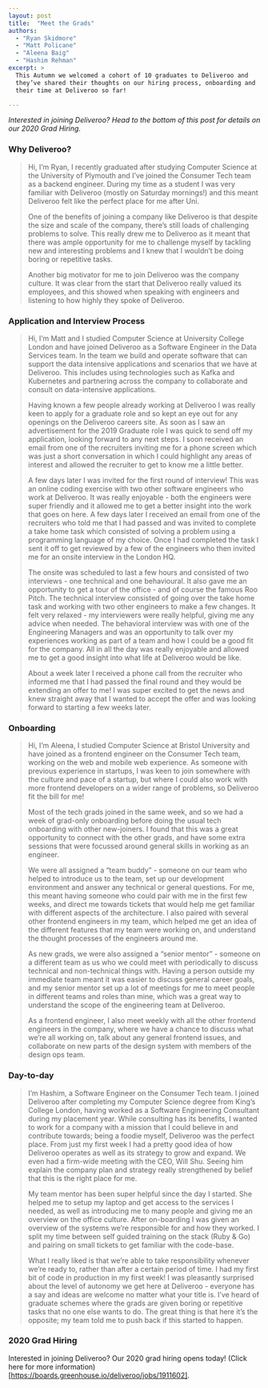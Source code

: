 ```yaml
---
layout: post
title:  "Meet the Grads"
authors:
  - "Ryan Skidmore"
  - "Matt Policane"
  - "Aleena Baig"
  - "Hashim Rehman"
excerpt: >
  This Autumn we welcomed a cohort of 10 graduates to Deliveroo and 
  they’ve shared their thoughts on our hiring process, onboarding and 
  their time at Deliveroo so far! 

---
```


_Interested in joining Deliveroo? Head to the bottom of this post for details on our 2020 Grad Hiring._

### Why Deliveroo?

> Hi, I’m Ryan, I recently graduated after studying Computer Science at the University of Plymouth and I’ve joined the Consumer Tech team as a backend engineer. During my time as a student I was very familiar with Deliveroo (mostly on Saturday mornings!) and this meant Deliveroo felt like the perfect place for me after Uni. 
> 
> One of the benefits of joining a company like Deliveroo is that despite the size and scale of the company, there’s still loads of challenging problems to solve. This really drew me to Deliveroo as it meant that there was ample opportunity for me to challenge myself by tackling new and interesting problems and I knew that I wouldn’t be doing boring or repetitive tasks.
> 
> Another big motivator for me to join Deliveroo was the company culture. It was clear from the start that Deliveroo really valued its employees, and this showed when speaking with engineers and listening to how highly they spoke of Deliveroo.


### Application and Interview Process

> Hi, I’m Matt and I studied Computer Science at University College London and have joined Deliveroo as a Software Engineer in the Data Services team. In the team we build and operate software that can support the data intensive applications and scenarios that we have at Deliveroo. This includes using technologies such as Kafka and Kubernetes and partnering across the company to collaborate and consult on data-intensive applications. 
>
> Having known a few people already working at Deliveroo I was really keen to apply for a graduate role and so kept an eye out for any openings on the Deliveroo careers site. As soon as I saw an advertisement for the 2019 Graduate role I was quick to send off my application, looking forward to any next steps. I soon received an email from one of the recruiters inviting me for a phone screen which was just a short conversation in which I could highlight any areas of interest and allowed the recruiter to get to know me a little better.  
>
> A few days later I was invited for the first round of interview! This was an online coding exercise with two other software engineers who work at Deliveroo. It was really enjoyable - both the engineers were super friendly and it allowed me to get a better insight into the work that goes on here. A few days later I received an email from one of the recruiters who told me that I had passed and was invited to complete a take home task which consisted of solving a problem using a programming language of my choice. Once I had completed the task I sent it off to get reviewed by a few of the engineers who then invited me for an onsite interview in the London HQ. 
> 
> The onsite was scheduled to last a few hours and consisted of two interviews - one technical and one behavioural. It also gave me an opportunity to get a tour of the office - and of course the famous Roo Pitch. The technical interview consisted of going over the take home task and working with two other engineers to make a few changes. It felt very relaxed - my interviewers were really helpful, giving me any advice when needed. The behavioral interview was with one of the Engineering Managers and was an opportunity to talk over my experiences working as part of a team and how I could be a good fit for the company. All in all the day was really enjoyable and allowed me to get a good insight into what life at Deliveroo would be like. 
> 
> About a week later I received a phone call from the recruiter who informed me that I had passed the final round and they would be extending an offer to me! I was super excited to get the news and knew straight away that I wanted to accept the offer and was looking forward to starting a few weeks later. 

### Onboarding

> Hi, I’m Aleena, I studied Computer Science at Bristol University and have joined as a frontend engineer on the Consumer Tech team, working on the web and mobile web experience. As someone with previous experience in startups, I was keen to join somewhere with the culture and pace of a startup, but where I could also work with more frontend developers on a wider range of problems, so Deliveroo fit the bill for me!
> 
> Most of the tech grads joined in the same week, and so we had a week of grad-only onboarding before doing the usual tech onboarding with other new-joiners. I found that this was a great opportunity to connect with the other grads, and have some extra sessions that were focussed around general skills in working as an engineer.
> 
> We were all assigned a “team buddy” - someone on our team who helped to introduce us to the team, set up our development environment and answer any technical or general questions. For me, this meant having someone who could pair with me in the first few weeks, and direct me towards tickets that would help me get familiar with different aspects of the architecture. I also paired with several other frontend engineers in my team, which helped me get an idea of the different features that my team were working on, and understand the thought processes of the engineers around me.
> 
> As new grads, we were also assigned a “senior mentor” - someone on a different team as us who we could meet with periodically to discuss technical and non-technical things with. Having a person outside my immediate team meant it was easier to discuss general career goals, and my senior mentor set up a lot of meetings for me to meet people in different teams and roles than mine, which was a great way to understand the scope of the engineering team at Deliveroo.
> 
> As a frontend engineer, I also meet weekly with all the other frontend engineers in the company, where we have a chance to discuss what we’re all working on, talk about any general frontend issues, and collaborate on new parts of the design system with members of the design ops team.

### Day-to-day

> I’m Hashim, a Software Engineer on the Consumer Tech team. I joined Deliveroo after completing my Computer Science degree from King’s College London, having worked as a Software Engineering Consultant during my placement year. While consulting has its benefits, I wanted to work for a company with a mission that I could believe in and contribute towards; being a foodie myself, Deliveroo was the perfect place. From just my first week I had a pretty good idea of how Deliveroo operates as well as its strategy to grow and expand. We even had a firm-wide meeting with the CEO, Will Shu. Seeing him explain the company plan and strategy really strengthened by belief that this is the right place for me.
> 
> My team mentor has been super helpful since the day I started. She helped me to setup my laptop and get access to the services I needed, as well as introducing me to many people and giving me an overview on the office culture. After on-boarding I was given an overview of the systems we’re responsible for and how they worked. I split my time between self guided training on the stack (Ruby & Go) and pairing on small tickets to get familiar with the code-base.
> 
> What I really liked is that we’re able to take responsibility whenever we’re ready to, rather than after a certain period of time. I had my first bit of code in production in my first week! I was pleasantly surprised about the level of autonomy we get here at Deliveroo - everyone has a say and ideas are welcome no matter what your title is. I’ve heard of graduate schemes where the grads are given boring or repetitive tasks that no one else wants to do. The great thing is that here it’s the opposite; my team told me to push back if this started to happen.

### 2020 Grad Hiring

Interested in joining Deliveroo? Our 2020 grad hiring opens today! (Click here for more information)[https://boards.greenhouse.io/deliveroo/jobs/1911602]. 